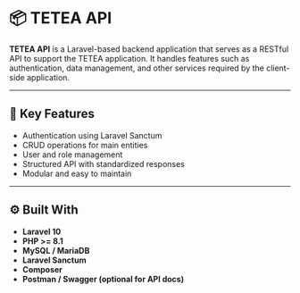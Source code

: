 # 📦 TETEA API

**TETEA API** is a Laravel-based backend application that serves as a RESTful API to support the TETEA application. It handles features such as authentication, data management, and other services required by the client-side application.

---

## 🚀 Key Features

- Authentication using Laravel Sanctum
- CRUD operations for main entities
- User and role management
- Structured API with standardized responses
- Modular and easy to maintain

---

## ⚙️ Built With

- **Laravel 10**
- **PHP >= 8.1**
- **MySQL / MariaDB**
- **Laravel Sanctum**
- **Composer**
- **Postman / Swagger (optional for API docs)**
